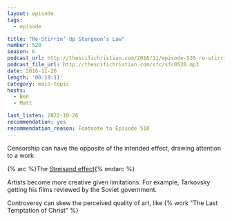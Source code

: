 ```yaml
---
layout: episode
tags:
  - episode

title: "Re-Stirrin’ Up Sturgeon’s Law"
number: 520
season: 6
podcast_url: http://thescifichristian.com/2016/11/episode-520-re-stirrin-up-sturgeons-law/
podcast_file_url: http://thescifichristian.com/sfc/sfc0520.mp3
date: 2016-11-26
length: '00:19:11'
category: main-topic
hosts:
  - Ben
  - Matt

last_listen: 2022-10-26
recommendation: yes
recommendation_reason: Footnote to Episode 510
---
```


Censorship can have the opposite of the intended effect, drawing attention to a work.

{% arc %}The [Streisand effect](https://en.m.wikipedia.org/wiki/Streisand_effect){% endarc %}

Artists become more creative given limitations. For example, Tarkovsky getting his films reviewed by the Soviet government.

Controversy can skew the perceived quality of art, like {% work "The Last Temptation of Christ" %}